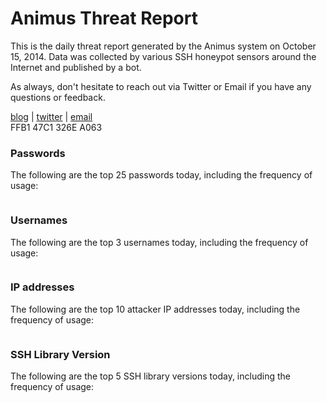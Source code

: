 # Animus Threat Report

This is the daily threat report generated by the Animus system on October 15, 2014. Data was collected by various SSH honeypot sensors around the Internet and published by a bot.  

As always, don't hesitate to reach out via Twitter or Email if you have any questions or feedback.  

[blog](http://morris.guru) | [twitter](https://twitter.com/andrew___morris) | [email](mailto:andrew@morris.guru)  
FFB1 47C1 326E A063  
### Passwords
The following are the top 25 passwords today, including the frequency of usage:
```
```

### Usernames
The following are the top 3 usernames today, including the frequency of usage:
```
```

### IP addresses
The following are the top 10 attacker IP addresses today, including the frequency of usage:
```
```

### SSH Library Version
The following are the top 5 SSH library versions today, including the frequency of usage:
```
```
